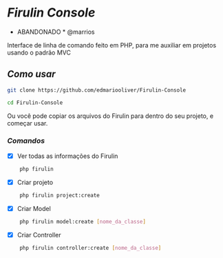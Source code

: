# _Firulin Console_
* ABANDONADO *
@marrios 

Interface de linha de comando feito em PHP, para me auxiliar em projetos usando o padrão MVC

## _Como usar_

```sh
git clone https://github.com/edmariooliver/Firulin-Console
```
```sh
cd Firulin-Console
```
Ou você pode copiar os arquivos do Firulin para dentro do seu projeto, e começar usar.

### _Comandos_

- [x] Ver todas as informações do Firulin

```sh
    php firulin
```
- [x] Criar projeto

```sh
    php firulin project:create
```

- [x] Criar Model

```sh
    php firulin model:create [nome_da_classe]
```
- [x] Criar Controller

```sh
    php firulin controller:create [nome_da_classe]
```
